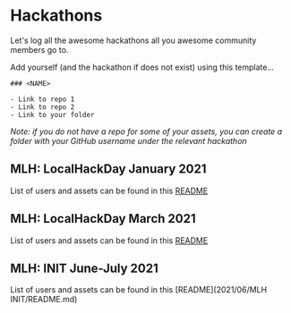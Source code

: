 # Hackathons

Let's log all the awesome hackathons all you awesome community members go to.

Add yourself (and the hackathon if does not exist) using this template...

```
### <NAME>

- Link to repo 1
- Link to repo 2
- Link to your folder
```

*Note: if you do not have a repo for some of your assets, you can create a folder with your GitHub username under the relevant hackathon*

## MLH: LocalHackDay January 2021

List of users and assets can be found in this [README](2021/01/localhackday/README.md)

## MLH: LocalHackDay March 2021

List of users and assets can be found in this [README](2021/03/localhackday/README.md)

## MLH: INIT June-July 2021

List of users and assets can be found in this [README](2021/06/MLH INIT/README.md)
